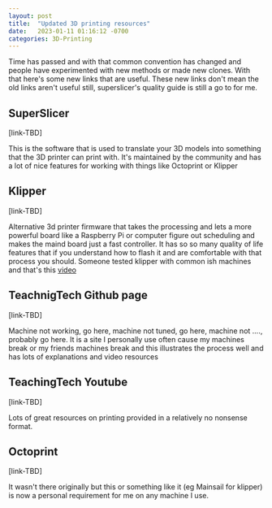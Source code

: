```yaml
---
layout: post
title:  "Updated 3D printing resources"
date:   2023-01-11 01:16:12 -0700
categories: 3D-Printing
---
```


Time has passed and with that common convention has changed and people have experimented with new methods or made new clones. With that here's some new links that are useful. These new links don't mean the old links aren't useful still, superslicer's quality guide is still a go to for me. 

## SuperSlicer
[link-TBD]

This is the software that is used to translate your 3D models into something that the 3D printer can print with. It's maintained by the community and has a lot of nice features for working with things like Octoprint or Klipper

## Klipper
[link-TBD]

Alternative 3d printer firmware that takes the processing and lets a more powerful board like a Raspberry Pi or computer figure out scheduling and makes the maind board just a fast controller. It has so so many quality of life features that if you understand how to flash it and are comfortable with that process you should. Someone tested klipper with common ish machines and that's this [video](link-TBD)

## TeachnigTech Github page
[link-TBD]

Machine not working, go here, machine not tuned, go here, machine not ...., probably go here. It is a site I personally use often cause my machines break or my friends machines break and this illustrates the process well and has lots of explanations and video resources

## TeachingTech Youtube
[link-TBD]

Lots of great resources on printing provided in a relatively no nonsense format. 

## Octoprint
[link-TBD]

It wasn't there originally but this or something like it (eg Mainsail for klipper) is now a personal requirement for me on any machine I use. 